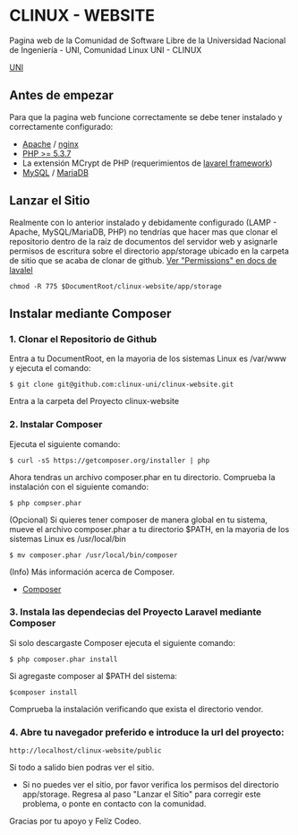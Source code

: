 # CLINUX - WEBSITE

Pagina web de la Comunidad de Software Libre de la Universidad Nacional de Ingeniería - UNI, Comunidad Linux UNI - CLINUX

<a href="http://uni.edu.ni">UNI</a>

## Antes de empezar

Para que la pagina web funcione correctamente se debe tener instalado y correctamente configurado:

* <a href="http://www.apache.org/">Apache</a> / <a href="http://www.nginx.org">nginx</a>
* <a href="http://php.net/">PHP >= 5.3.7</a>
* La extensión MCrypt de PHP (requerimientos de <a href="http://laravel.com/docs/installation#server-requirements">lavarel framework</a>)
* <a href="http://www.mysql.com/">MySQL</a> / <a href="https://mariadb.org/">MariaDB</a>

## Lanzar el Sitio

Realmente con lo anterior instalado y debidamente configurado (LAMP - Apache, MySQL/MariaDB, PHP) no tendrías que hacer mas
que clonar el repositorio dentro de la raíz de documentos del servidor web y asignarle permisos de escritura sobre el directorio app/storage ubicado en
la carpeta de sitio que se acaba de clonar de github. <a href="http://laravel.com/docs/installation#configuration">Ver "Permissions" en docs de lavalel</a>

	chmod -R 775 $DocumentRoot/clinux-website/app/storage

## Instalar mediante Composer

### 1. Clonar el Repositorio de Github
Entra a tu DocumentRoot, en la mayoria de los sistemas Linux es /var/www y ejecuta el comando:

	$ git clone git@github.com:clinux-uni/clinux-website.git

Entra a la carpeta del Proyecto clinux-website

### 2. Instalar Composer
Ejecuta el siguiente comando:

	$ curl -sS https://getcomposer.org/installer | php

Ahora tendras un archivo composer.phar en tu directorio.
Comprueba la instalación con el siguiente comando:

	$ php compser.phar

(Opcional)
Si quieres tener composer de manera global en tu sistema, mueve el archivo composer.phar a tu directorio $PATH, en la mayoria de los sistemas Linux es /usr/local/bin

	$ mv composer.phar /usr/local/bin/composer

(Info)
Más información acerca de Composer.

* <a href="http://getcomposer.org">Composer</a>

### 3. Instala las dependecias del Proyecto Laravel mediante Composer
Si solo descargaste Composer ejecuta el siguiente comando:

	$ php composer.phar install

Si agregaste composer al $PATH del sistema:

	$composer install

Comprueba la instalación verificando que exista el directorio vendor.

### 4. Abre tu navegador preferido e introduce la url del proyecto:

	http://localhost/clinux-website/public

Si todo a salido bien podras ver el sitio.

* Si no puedes ver el sitio, por favor verifica los permisos del directorio app/storage. Regresa al paso "Lanzar el Sitio" para corregir este problema, o ponte en contacto con la comunidad.

Gracias por tu apoyo y Felíz Codeo.
